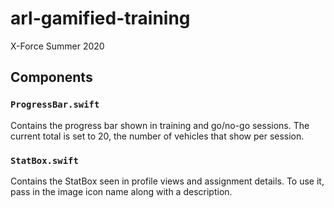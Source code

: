 # arl-gamified-training

X-Force Summer 2020

## Components

### `ProgressBar.swift`

Contains the progress bar shown in training and go/no-go sessions. The current total is set to 20, the number of vehicles that show per session.

### `StatBox.swift`

Contains the StatBox seen in profile views and assignment details. To use it, pass in the image icon name along with a description.
